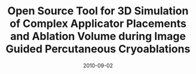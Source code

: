 ---
abstract: ''
authors:
- Wolfgang Schramm
- Servet Tatli
- Kemal Tuncali
- Paul Morrison
- Sota Oguro
- Ron Kikinis
- Frank Rattay
- Thomas Grechenig
date: '2010-09-02'
featured: false
publication_types:
- '0'
publishDate: '2010-09-02'
title: Open Source Tool for 3D Simulation of Complex Applicator Placements and Ablation
  Volume during Image Guided Percutaneous Cryoablations
url_pdf: ''
---